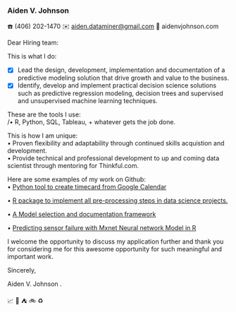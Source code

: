 
### Aiden V. Johnson
:telephone: (406) 202-1470 :envelope: aiden.dataminer@gmail.com :page_facing_up: aidenvjohnson.com

Dear Hiring team:

This is what I do:  
- [X]  Lead the design, development, implementation and documentation of a predictive modeling solution that drive growth and value to the business.  
- [X]  Identify, develop and implement practical decision science solutions such as predictive regression modeling, decision trees and supervised and unsupervised machine learning techniques.  

These are the tools I use:   
/• R, Python, SQL, Tableau, + whatever gets the job done.  

This is how I am unique:  
• Proven flexibility and adaptability through continued skills acquistion and development.   
• Provide technical and professional development to up and coming data scientist through mentoring for Thinkful.com.  

Here are some examples of my work on Github:  
• [Python tool to create timecard from Google Calendar](https://github.com/AVJdataminer/Gtools) 
  
• [R package to implement all pre-processing steps in data science projects.](https://github.com/AVJdataminer/Squeaky) 
  
• [A Model selection and documentation framework](https://github.com/AVJdataminer/Model_Selection_Doc) 
  
• [Predicting sensor failure with Mxnet Neural network Model in R](https://github.com/AVJdataminer)   


I welcome the opportunity to discuss my application further and thank you for considering me for this awesome opportunity for such meaningful and important work.  

Sincerely,  


Aiden V. Johnson . 

:chart_with_upwards_trend: :ski: :tent: :bike: :recycle:
